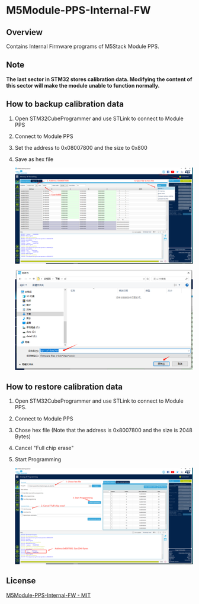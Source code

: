 # M5Module-PPS-Internal-FW

## Overview

Contains Internal Firmware programs of M5Stack Module PPS.

## Note

**The last sector in STM32 stores calibration data. Modifying the content of this sector will make the module unable to function normally.**

## How to backup calibration data

1. Open STM32CubeProgrammer and use STLink to connect to Module PPS

2. Connect to Module PPS

3. Set the address to 0x08007800 and the size to 0x800

4. Save as hex file
   
   ![](./imgs/step1.png)
   
   ![](./imgs/step2.png)

## How to restore calibration data

1. Open STM32CubeProgrammer and use STLink to connect to Module PPS.

2. Connect to Module PPS

3. Chose hex file (Note that the address is 0x8007800 and the size is 2048 Bytes)

4. Cancel "Full chip erase"

5. Start Programming
   
   ![](./imgs/step3.png)

## License

[M5Module-PPS-Internal-FW - MIT](LICENSE)